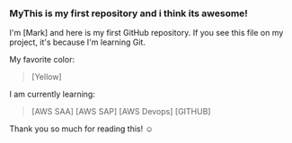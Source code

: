 ### MyThis is my first repository and i think its awesome!

I'm [Mark] and here is my first GitHub repository.
If you see this file on my project, it's because I'm learning Git.

My favorite color:

> [Yellow]

I am currently learning:

> [AWS SAA]
> [AWS SAP]
> [AWS Devops]
> [GITHUB]


Thank you so much for reading this! ☺
